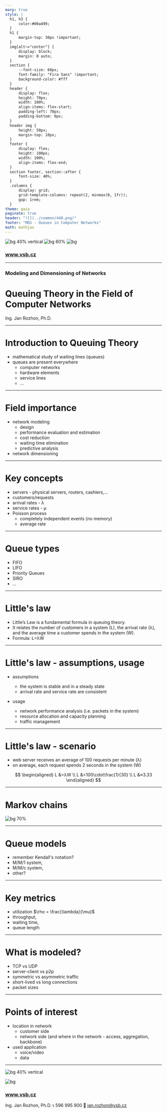 ```yaml
---
marp: true
style: |
  h1, h3 {
      color:#00a499;   
  }
  h1 {
      margin-top: 30px !important;
  }
  img[alt~="center"] {
      display: block;
      margin: 0 auto;
  }
  section {
      --font-size: 60px;
      font-family: "Fira Sans" !important;
      background-color: #fff
  }
  header {
      display: flex;
      height: 70px;
      width: 100%;
      align-items: flex-start;
      padding-left: 70px;
      padding-bottom: 0px;
  }
  header img {
      height: 50px;
      margin-top: 10px;
  }
  footer {
      display: flex;
      height: 100px;
      width: 100%;
      align-items: flex-end;
  }
  section footer, section::after {
      font-size: 40%;
  }
  .columns {
      display: grid;
      grid-template-columns: repeat(2, minmax(0, 1fr));
      gap: 1rem;
  }
theme: gaia
paginate: true
header: "![](../common/440.png)"
footer: "MDS - Queues in Computer Networks"
math: mathjax
---
```


<!--
_class: lead
_header: ""
_footer: ""
_paginate: false
-->

<style>
section::after {
  content: attr(data-marpit-pagination) '/' attr(data-marpit-pagination-total);
}
</style>

<style scoped>section { justify-content: flex-end; }</style>

![bg 40% vertical](../common/vsb_logo.png)
![bg 60%](../common/vsbBuilding.png)
![bg](../common/blank.png)

### www.vsb.cz

---

[comment]: # "######################################################################################"

<!--
_class: lead
_paginate: false
_footer: ""
-->

### Modeling and Dimensioning of Networks

# Queuing Theory in the Field of Computer Networks

Ing. Jan Rozhon, Ph.D.

---

[comment]: # "########################################################################"

# Introduction to Queuing Theory

- mathematical study of waiting lines (queues)
- queues are present everywhere
  - computer networks
  - hardware elements
  - service lines
  - ...

<!--
- General presence of queues in everyday life
-->

---

[comment]: # "########################################################################"

# Field importance

- network modeling
  - design
  - performance evaluation and estimation
  - cost reduction
  - waiting time elimination
  - predictive analysis
- network dimensioning

<!--
- 
-->

---

[comment]: # "########################################################################"

# Key concepts

- servers - physical servers, routers, cashiers,...
- customers/requests
- arrival rates - λ
- service rates - μ
- Poisson process
  - completely independent events (no memory)
  - average rate


---

[comment]: # "########################################################################"

# Queue types

- FIFO
- LIFO
- Priority Queues
- SIRO
- ...


---

[comment]: # "########################################################################"

# Little's law

- Little’s Law is a fundamental formula in queuing theory.
- It relates the number of customers in a system (L), the arrival rate (λ), and the average time a customer spends in the system (W).
- Formula: L=λW


---

[comment]: # "########################################################################"

# Little's law - assumptions, usage

- assumptions
  - the system is stable and in a steady state
  - arrival rate and service rate are consistent

- usage
  - network performance analysis (i.e. packets in the system)
  - resource allocation and capacity planning
  - traffic management



---

[comment]: # "########################################################################"

# Little's law - scenario

- web server receives an average of 100 requests per minute (λ)
- on average, each request spends 2 seconds in the system (W)

$$
\begin{aligned}
L &=λW \\
L &=100\cdot\frac{1}{30} \\
L &≈3.33
\end{aligned}
$$

---

[comment]: # "########################################################################"

# Markov chains

<style scoped>
section[data-marpit-advanced-background="background"] > div[data-marpit-advanced-background-container] > figure {
    margin-top: 90px;
}
</style>

![bg 70%](fig/markov.drawio.png)


---

[comment]: # "########################################################################"

# Queue models

- remember Kendall's notation?
- M/M/1 system,
- M/M/c system,
- other?

<!--
A/S/c/K/N/D where K is the capacity of the queue, N is the size of the population of jobs to be served, and D is the queueing discipline.
-->

---

[comment]: # "########################################################################"

# Key metrics

- utilization $\rho = \frac{\lambda}{\mu}$
- throughput,
- waiting time,
- queue length



---

[comment]: # "########################################################################"

# What is modeled?

- TCP vs UDP
- server-client vs p2p
- symmetric vs asymmetric traffic
- short-lived vs long connections
- packet sizes


<!--
students give examples

• around 50% of packets are as large as possible:
– these are TCP data packets;
– recall, it is determined by MTU of Ethernet: 1500 bytes;
– around 50% of packets are 1500 bytes in length.
• around 40% of packets are as small as possible:
– these are TCP ACKs;
– recall, it is determined by headers of TCP (20 bytes), IP (20 bytes): 40 bytes;
– around 40% of packets are 40 bytes in length.
• around 10% of packet lengths are uniformly distributed between 40 and 1500;
• additional peaks: fragmentation of IP packets.
-->

---

[comment]: # "########################################################################"

# Points of interest

- location in network
  - customer side
  - network side (and where in the network - access, aggregation, backbone)
- used application
  - voice/video
  - data



---

[comment]: # "########################################################################"

<!--
_class: lead
_header: ""
_footer: ""
_paginate: false
-->

<style scoped>section { justify-content: flex-end; }</style>

![bg 40% vertical](../common/vsb_logo.png)

![bg](../common/blank.png)

### www.vsb.cz

Ing. Jan Rozhon, Ph.D.
:telephone_receiver: 596 995 900
:email: jan.rozhon@vsb.cz
